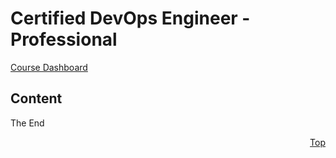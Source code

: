 <a id="top" />

# Certified DevOps Engineer - Professional
[Course Dashboard](https://acloud.guru/course/aws-certified-devops-engineer-professional/dashboard)

## Content








The End

<p align="right"><a href="#top">Top</a></p>